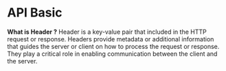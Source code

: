 # API Basic
**What is Header ?**
 Header is a key-value pair that included in the HTTP request or response. Headers provide metadata or additional information that guides the server or client on how to process the request or response. They play a critical role in enabling communication between the client and the server.
 

